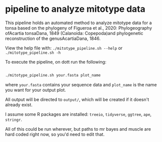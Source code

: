 # pipeline to analyze mitotype data

This pipeline holds an automated method to analyze mitotype data for a tonsa based on the phylogeny of Figueroa et al., 2020: Phylogeography ofAcartia tonsaDana, 1849 (Calanoida: Copepoda)and phylogenetic reconstruction of the genusAcartiaDana, 1846.

View the help file with: `./mitotype_pipeline.sh --help` or `./mitotype_pipeline.sh -h`

To execute the pipeline, on dott run the following:

```bash

./mitotype_pipeline.sh your.fasta plot_name


```

where `your.fasta` contains your sequence data and `plot_name` is the name you want for your output plot.

All output will be directed to `output/`, which will be created if it doesn't already exist. 

I assume some R packages are installed: `treeio`, `tidyverse`, `ggtree`, `ape`, `stringr`.

All of this could be run wherever, but paths to mr bayes and muscle are hard coded right now, so you'd need to edit that.
